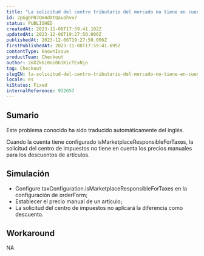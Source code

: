 ```yaml
---
title: "La solicitud del centro tributario del mercado no tiene en cuenta el precio manual para los descuentos"
id: 2pGgbPB7Qm4dXtQauohvx7
status: PUBLISHED
createdAt: 2023-11-08T17:59:41.102Z
updatedAt: 2023-12-06T19:27:50.006Z
publishedAt: 2023-12-06T19:27:50.006Z
firstPublishedAt: 2023-11-08T17:59:41.695Z
contentType: knownIssue
productTeam: Checkout
author: 2mXZkbi0oi061KicTExNjo
tag: Checkout
slugEN: la-solicitud-del-centro-tributario-del-mercado-no-tiene-en-cuenta-el-precio-manual-para-los-descuentos
locale: es
kiStatus: Fixed
internalReference: 932657
---
```


## Sumario

<div class="alert alert-info">
  <p>Este problema conocido ha sido traducido automáticamente del inglés.</p>
</div>


Cuando la cuenta tiene configurado isMarketplaceResponsibleForTaxes, la solicitud del centro de impuestos no tiene en cuenta los precios manuales para los descuentos de artículos.


##

## Simulación



- Configure taxConfiguration.isMarketplaceResponsibleForTaxes en la configuración de orderForm;
- Establecer el precio manual de un artículo;
- La solicitud del centro de impuestos no aplicará la diferencia como descuento.



## Workaround


NA




